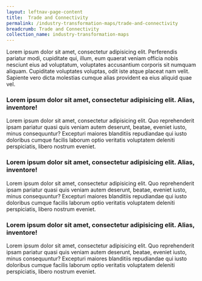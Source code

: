 ```yaml
---
layout: leftnav-page-content
title:  Trade and Connectivity
permalink: /industry-transformation-maps/trade-and-connectivity
breadcrumb: Trade and Connectivity
collection_name: industry-transformation-maps
---
```

Lorem ipsum dolor sit amet, consectetur adipisicing elit. Perferendis pariatur modi, cupiditate qui, illum, eum quaerat veniam officia nobis nesciunt eius ad voluptatum, voluptates accusantium corporis sit numquam aliquam. Cupiditate voluptates voluptas, odit iste atque placeat nam velit. Sapiente vero dicta molestias cumque alias provident ea eius aliquid quae vel.

### **Lorem ipsum dolor sit amet, consectetur adipisicing elit. Alias, inventore!**
Lorem ipsum dolor sit amet, consectetur adipisicing elit. Quo reprehenderit ipsam pariatur quasi quis veniam autem deserunt, beatae, eveniet iusto, minus consequuntur? Excepturi maiores blanditiis repudiandae qui iusto doloribus cumque facilis laborum optio veritatis voluptatem deleniti perspiciatis, libero nostrum eveniet.

### **Lorem ipsum dolor sit amet, consectetur adipisicing elit. Alias, inventore!**
Lorem ipsum dolor sit amet, consectetur adipisicing elit. Quo reprehenderit ipsam pariatur quasi quis veniam autem deserunt, beatae, eveniet iusto, minus consequuntur? Excepturi maiores blanditiis repudiandae qui iusto doloribus cumque facilis laborum optio veritatis voluptatem deleniti perspiciatis, libero nostrum eveniet.

### **Lorem ipsum dolor sit amet, consectetur adipisicing elit. Alias, inventore!**
Lorem ipsum dolor sit amet, consectetur adipisicing elit. Quo reprehenderit ipsam pariatur quasi quis veniam autem deserunt, beatae, eveniet iusto, minus consequuntur? Excepturi maiores blanditiis repudiandae qui iusto doloribus cumque facilis laborum optio veritatis voluptatem deleniti perspiciatis, libero nostrum eveniet.
